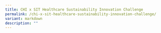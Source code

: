 ```yaml
---
title: CHI x SIT Healthcare Sustainability Innovation Challenge
permalink: /chi-x-sit-healthcare-sustainability-innovation-challenge/
variant: markdown
description: ""
---
```

